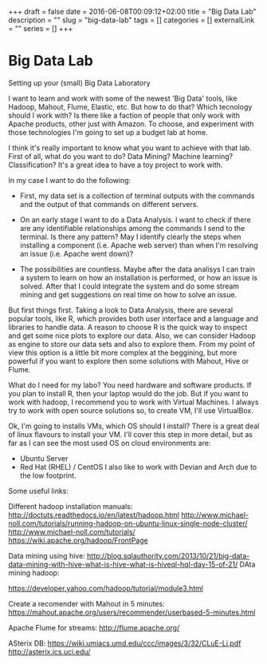 +++ 
draft = false
date = 2016-06-08T00:09:12+02:00
title = "Big Data Lab"
description = ""
slug = "big-data-lab" 
tags = []
categories = []
externalLink = ""
series = []
+++

# Big Data Lab

Setting up your (small) Big Data Laboratory

I want to learn and work with some of the newest 'Big Data' tools, like Hadoop, Mahout,
Flume, Elastic, etc. But how to do that? Which tecnology should I work with? Is there like a faction of people that only work with Apache products, other just with Amazon.
To choose, and experiment with those technologies I'm going to set up a budget lab at home.

I think it's really important to know what you want to achieve with that lab. 
First of all, what do you want to do? Data Mining? Machine learning? Classification?
It's a great idea to have a toy project to work with.

In my case I want to do the following:

- First, my data set is a collection of terminal outputs with the commands and the output of that commands on different servers.
- On an early stage I want to do a Data Analysis. I want to check if there are any identifiable relationships among the commands I send to the terminal.
Is there any pattern? May I identify clearly the steps when installing a component (i.e. Apache web server) than when I'm resolving an issue (i.e. Apache went down)?

- The possibilities are countless. Maybe after the data analisys I can train a system to learn on how an installation is performed, or how an issue is solved.
After that I could integrate the system and do some stream mining and get suggestions on real time on how to solve an issue.

But first things first. Taking a look to Data Analysis, there are several popular tools, like R, which provides both user interface and a language and libraries to handle data. A reason to choose R is the quick way to inspect and get some nice plots to explore our data.
Also, we can consider Hadoop as engine to store our data sets and also to explore them. From my point of view this option is a little bit more complex at the beggining, but more powerful if you want to explore then some solutions with Mahout, Hive or Flume.


What do I need for my labo?
You need hardware and software products. If you plan to install R, then your laptop would do the job. But if you want to work with hadoop, I recommend you to work with Virtual Machines.
I always try to work with open source solutions so, to create VM, I'll use VirtualBox.

Ok, I'm going to installs VMs, which OS should I install?
There is a great deal of linux flavours to install your VM. I'll cover this step in more detail,
but as far as I can see the most used OS on cloud environments are:
- Ubuntu Server
- Red Hat (RHEL) / CentOS
I also like to work with Devian and Arch due to the low footprint.




Some useful links:

Different hadoop installation manuals:
http://doctuts.readthedocs.io/en/latest/hadoop.html
http://www.michael-noll.com/tutorials/running-hadoop-on-ubuntu-linux-single-node-cluster/
http://www.michael-noll.com/tutorials/
https://wiki.apache.org/hadoop/FrontPage



Data mining using hive:
http://blog.sqlauthority.com/2013/10/21/big-data-data-mining-with-hive-what-is-hive-what-is-hiveql-hql-day-15-of-21/
DAta mining hadoop:

https://developer.yahoo.com/hadoop/tutorial/module3.html

Create a recomender with Mahout in 5 minutes:
https://mahout.apache.org/users/recommender/userbased-5-minutes.html

Apache Flume for streams:
http://flume.apache.org/


ASterix DB:
https://wiki.umiacs.umd.edu/ccc/images/3/32/CLuE-Li.pdf
http://asterix.ics.uci.edu/
